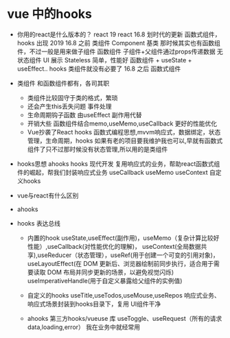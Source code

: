 # vue 中的hooks
- 你用的react是什么版本的？
    react 19
    react 16.8 划时代的更新 函数式组件，hooks 出现 2019
    16.8 之前 类组件 Component 基类 那时候其实也有函数组件，不过一般是用来做子组件
    函数组件 子组件+父组件通过props传递数据 无状态组件
    UI 展示 Stateless  简单，性能好
    函数组件 + useState + useEffect.. hooks 类组件就没有必要了
    16.8 之后 函数式组件
- 类组件
    和函数组件都有，各司其职
    - 类组件比较固守于类的格式，繁琐
    - 还会产生this丢失问题 事件处理
    - 生命周期钩子函数 由useEffect 副作用代替
    - 开销大些 函数组件结合memo,useMemo,useCallback 更好的性能优化
    - Vue抄袭了React
        hooks 函数式编程思想,mvvm响应式，数据绑定，状态管理，生命周期，hooks
如果有老的项目要我维护我也可以,早就有函数式组件了只不过那时候没有状态管理,所以用的是类组件

- hooks思想
ahooks
hooks 现代开发 复用响应式的业务，帮助react函数式组件的崛起，帮我们封装响应式业务
useCallback
useMemo
useContext
自定义hooks

- vue与react有什么区别
- ahooks

- hooks 表达总线
    - 内置的hook
        useState,useEffect(副作用)，useMemo（复杂计算比较好性能）,useCallback(对性能优化的理解)，
        useContext(全局数据共享),useReducer（状态管理），useRef(用于创建一个可变的引用对象)，
        useLayoutEffect(在 DOM 更新后、浏览器绘制前同步执行，适合用于需要读取 DOM 布局并同步更新的场景，以避免视觉闪烁)
        useImperativeHandle(用于自定义暴露给父组件的实例值)


    - 自定义的hooks 
        useTitle,useTodos,useMouse,useRepos
        响应式业务、响应式场景封装到hooks目录下，复用
        UI组件干净
    - ahooks 第三方hooks/vueuse 库
     useToggle、useRequest（所有的请求 data,loading,error） 我在业务中就经常用
